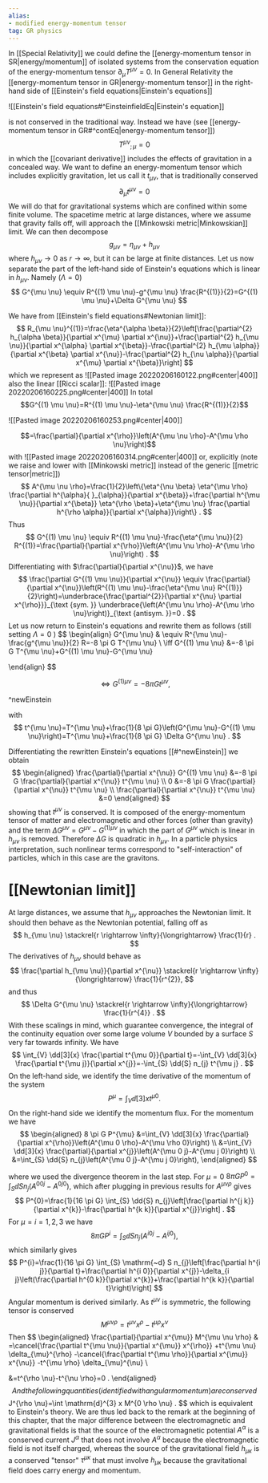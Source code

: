 ```yaml
---
alias:
- modified energy-momentum tensor
tag: GR physics
---
```


In [[Special Relativity]] we could define the [[energy-momentum tensor in SR|energy/momentum]] of isolated systems from the conservation equation of the energy-momentum tensor $\partial_{\mu} T^{\mu \nu}=0$. In General Relativity the [[energy-momentum tensor in GR|energy-momentum tensor]] in the right-hand side of [[Einstein's field equations|Einstein's equations]]

![[Einstein's field equations#^EinsteinfieldEq|Einstein's equation]]

is not conserved in the traditional way. Instead we have (see [[energy-momentum tensor in GR#^contEq|energy-momentum tensor]])
$$
T^{\mu \nu}{}_{; \mu}=0
$$
in which the [[covariant derivative]] includes the effects of gravitation in a concealed way. We want to define an energy-momentum tensor which includes explicitly gravitation, let us call it $t_{\mu \nu}$, that is traditionally conserved
$$
\partial_{\mu} t^{\mu \nu}=0
$$
We will do that for gravitational systems which are confined within some finite volume. The spacetime metric at large distances, where we assume that gravity falls off, will approach the [[Minkowski metric|Minkowskian]] limit. We can then decompose
$$
g_{\mu \nu}=\eta_{\mu \nu}+h_{\mu \nu}
$$
where $h_{\mu \nu} \rightarrow 0$ as $r \rightarrow \infty$, but it can be large at finite distances. Let us now separate the part of the left-hand side of Einstein's equations which is linear in $h_{\mu \nu}$. Namely ($\Lambda=0$)
$$
G^{\mu \nu} \equiv R^{(1) \mu \nu}-g^{\mu \nu} \frac{R^{(1)}}{2}=G^{(1) \mu \nu}+\Delta G^{\mu \nu}
$$

We have from [[Einstein's field equations#Newtonian limit]]:
$$
R_{\mu \nu}^{(1)}=\frac{\eta^{\alpha \beta}}{2}\left[\frac{\partial^{2} h_{\alpha \beta}}{\partial x^{\mu} \partial x^{\nu}}+\frac{\partial^{2} h_{\mu \nu}}{\partial x^{\alpha} \partial x^{\beta}}-\frac{\partial^{2} h_{\mu \alpha}}{\partial x^{\beta} \partial x^{\nu}}-\frac{\partial^{2} h_{\nu \alpha}}{\partial x^{\mu} \partial x^{\beta}}\right]
$$
which we represent as
![[Pasted image 20220206160122.png#center|400]]
also the  linear [[Ricci scalar]]:
![[Pasted image 20220206160225.png#center|400]]
In total
$$G^{(1) \mu \nu}=R^{(1) \mu \nu}-\eta^{\mu \nu} \frac{R^{(1)}}{2}$$

![[Pasted image 20220206160253.png#center|400]]


$$=\frac{\partial}{\partial x^{\rho}}\left(A^{\mu \nu \rho}-A^{\mu \rho \nu}\right)$$
with
![[Pasted image 20220206160314.png#center|400]]
or, explicitly (note we raise and lower with [[Minkowski metric]] instead of the generic [[metric tensor|metric]])
$$
A^{\mu \nu \rho}=\frac{1}{2}\left\{\eta^{\nu \beta} \eta^{\mu \rho} \frac{\partial h^{\alpha}{ }_{\alpha}}{\partial x^{\beta}}+\frac{\partial h^{\mu \nu}}{\partial x^{\beta}} \eta^{\rho \beta}+\eta^{\mu \nu} \frac{\partial h^{\rho \alpha}}{\partial x^{\alpha}}\right\} .
$$
Thus
$$
G^{(1) \mu \nu} \equiv R^{(1) \mu \nu}-\frac{\eta^{\mu \nu}}{2} R^{(1)}=\frac{\partial}{\partial x^{\rho}}\left(A^{\mu \nu \rho}-A^{\mu \rho \nu}\right) .
$$
Differentiating with $\frac{\partial}{\partial x^{\nu}}$, we have
$$
\frac{\partial G^{(1) \mu \nu}}{\partial x^{\nu}} \equiv \frac{\partial}{\partial x^{\nu}}\left(R^{(1) \mu \nu}-\frac{\eta^{\mu \nu} R^{(1)}}{2}\right)=\underbrace{\frac{\partial^{2}}{\partial x^{\nu} \partial x^{\rho}}}_{\text {sym. }} \underbrace{\left(A^{\mu \nu \rho}-A^{\mu \rho \nu}\right)}_{\text {antisym. }}=0 .
$$
Let us now return to Einstein's equations and rewrite them as follows (still setting $\Lambda=0$ )
$$
\begin{align}
G^{\mu \nu} & \equiv R^{\mu \nu}-\frac{g^{\mu \nu}}{2} R=-8 \pi G T^{\mu \nu} \\
\iff G^{(1) \mu \nu} &=-8 \pi G T^{\mu \nu}+G^{(1) \mu \nu}-G^{\mu \nu} 

\end{align}
$$

$$\iff G^{(1) \mu \nu} =-8 \pi G t^{\mu \nu},$$

^newEinstein

with
$$
t^{\mu \nu}=T^{\mu \nu}+\frac{1}{8 \pi G}\left(G^{\mu \nu}-G^{(1) \mu \nu}\right)=T^{\mu \nu}+\frac{1}{8 \pi G} \Delta G^{\mu \nu} .
$$

Differentiating the rewritten Einstein's equations [[#^newEinstein]] we obtain
$$
\begin{aligned}
\frac{\partial}{\partial x^{\nu}} G^{(1) \mu \nu} &=-8 \pi G \frac{\partial}{\partial x^{\nu}} t^{\mu \nu} \\
0 &=-8 \pi G \frac{\partial}{\partial x^{\nu}} t^{\mu \nu} \\
\frac{\partial}{\partial x^{\nu}} t^{\mu \nu} &=0
\end{aligned}
$$
showing that $t^{\mu \nu}$ is conserved. It is composed of the energy-momentum tensor of matter and electromagnetic and other forces (other than gravity) and the term $\Delta G^{\mu \nu}=G^{\mu \nu}-G^{(1) \mu \nu}$ in which the part of $G^{\mu \nu}$ which is linear in $h_{\mu \nu}$ is removed. Therefore $\Delta G$ is quadratic in $h_{\mu \nu}$. In a particle physics interpretation, such nonlinear terms correspond to "self-interaction" of particles, which in this case are the gravitons.


# [[Newtonian limit]]

At large distances, we assume that $h_{\mu \nu}$ approaches the Newtonian limit. It should then behave as the Newtonian potential, falling off as
$$
h_{\mu \nu} \stackrel{r \rightarrow \infty}{\longrightarrow} \frac{1}{r} .
$$
The derivatives of $h_{\mu \nu}$ should behave as
$$
\frac{\partial h_{\mu \nu}}{\partial x^{\nu}} \stackrel{r \rightarrow \infty}{\longrightarrow} \frac{1}{r^{2}},
$$
and thus
$$
\Delta G^{\mu \nu} \stackrel{r \rightarrow \infty}{\longrightarrow} \frac{1}{r^{4}} .
$$
With these scalings in mind, which guarantee convergence, the integral of the continuity equation over some large volume $V$ bounded by a surface $S$ very far towards infinity. We have
$$
\int_{V} \dd[3]{x} \frac{\partial t^{\mu 0}}{\partial t}=-\int_{V} \dd[3]{x} \frac{\partial t^{\mu j}}{\partial x^{j}}=-\int_{S} \dd{S} n_{j} t^{\mu j} .
$$
On the left-hand side, we identify the time derivative of the momentum of the system
$$
P^{\mu}=\int_{V} \dd[3]{x} t^{\mu 0} .
$$
On the right-hand side we identify the momentum flux. For the momentum we have
$$
\begin{aligned}
8 \pi G P^{\mu} &=\int_{V} \dd[3]{x} \frac{\partial}{\partial x^{\rho}}\left(A^{\mu 0 \rho}-A^{\mu \rho 0}\right) \\
&=\int_{V} \dd[3]{x} \frac{\partial}{\partial x^{j}}\left(A^{\mu 0 j}-A^{\mu j 0}\right) \\
&=\int_{S} \dd{S} n_{j}\left(A^{\mu 0 j}-A^{\mu j 0}\right),
\end{aligned}
$$

where we used the divergence theorem in the last step. For $\mu=0$
$8 \pi G P^{0}=\int_{S} \dd{S} n_{j}\left(A^{00 j}-A^{0 j 0}\right)$,
which after plugging in previous results for $A^{\mu \nu \rho}$ gives
$$
P^{0}=\frac{1}{16 \pi G} \int_{S} \dd{S} n_{j}\left[\frac{\partial h^{j k}}{\partial x^{k}}-\frac{\partial h^{k k}}{\partial x^{j}}\right] .
$$
For $\mu=i=1,2,3$ we have
$$
8 \pi G P^{i}=\int_{S} \dd{S} n_{j}\left(A^{i 0 j}-A^{i j 0}\right),
$$
which similarly gives
$$
P^{i}=\frac{1}{16 \pi G} \int_{S} \mathrm{~d} S n_{j}\left[\frac{\partial h^{i j}}{\partial t}+\frac{\partial h^{i 0}}{\partial x^{j}}-\delta_{i j}\left(\frac{\partial h^{0 k}}{\partial x^{k}}+\frac{\partial h^{k k}}{\partial t}\right)\right]
$$
Angular momentum is derived similarly. As $t^{\mu \nu}$ is symmetric, the following tensor is conserved
$$
M^{\mu \nu \rho}=t^{\mu \nu} x^{\rho}-t^{\mu \rho} x^{\nu}
$$
Then
$$
\begin{aligned}
\frac{\partial}{\partial x^{\mu}} M^{\mu \nu \rho} &
=\cancel{\frac{\partial t^{\mu \nu}}{\partial x^{\mu}} x^{\rho}}
+t^{\mu \nu} \delta_{\mu}^{\rho}
-\cancel{\frac{\partial t^{\mu \rho}}{\partial x^{\mu}} x^{\nu}}
-t^{\mu \rho} \delta_{\mu}^{\nu} \\

&=t^{\rho \nu}-t^{\nu \rho}=0 .
\end{aligned}
$$
And the following quantities (identified with angular momentum) are conserved
$$
J^{\rho \nu}=\int \mathrm{d}^{3} x M^{0 \rho \nu} .
$$
which is equivalent to Einstein's theory. We are thus led back to the remark at the beginning of this chapter, that the major difference between the electromagnetic and gravitational fields is that the source of the electromagnetic potential $A^{\alpha}$ is a conserved current $J^{\alpha}$ that does not involve $A^{\alpha}$ because the electromagnetic field is not itself charged, whereas the source of the gravitational field $h_{\mu \kappa}$ is a conserved "tensor" $\tau^{\mu \kappa}$ that must involve $h_{\mu \kappa}$ because the gravitational field does carry energy and momentum.